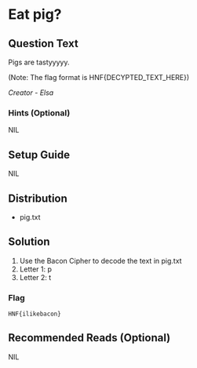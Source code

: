 # Eat pig?

## Question Text

Pigs are tastyyyyy.

(Note: The flag format is HNF{DECYPTED_TEXT_HERE})

*Creator - Elsa*

### Hints (Optional)
NIL

## Setup Guide
NIL

## Distribution
- pig.txt

## Solution
1. Use the Bacon Cipher to decode the text in pig.txt
2. Letter 1: p
3. Letter 2: t

### Flag
`HNF{ilikebacon}`

## Recommended Reads (Optional)
NIL